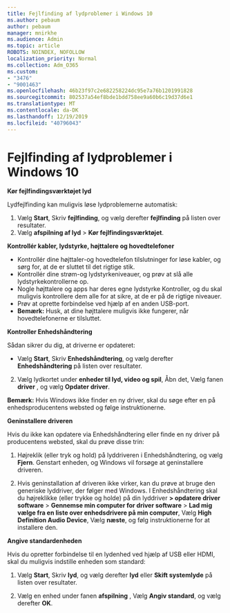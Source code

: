 ```yaml
---
title: Fejlfinding af lydproblemer i Windows 10
ms.author: pebaum
author: pebaum
manager: mnirkhe
ms.audience: Admin
ms.topic: article
ROBOTS: NOINDEX, NOFOLLOW
localization_priority: Normal
ms.collection: Adm_O365
ms.custom:
- "3476"
- "9001463"
ms.openlocfilehash: 46b23f97c2e682258224dc95e7a76b1201991828
ms.sourcegitcommit: 802537a54ef8bde1bdd758ee9a60b6c19d37d6e1
ms.translationtype: MT
ms.contentlocale: da-DK
ms.lasthandoff: 12/19/2019
ms.locfileid: "40796043"
---
```

# <a name="troubleshooting-audio-problems-in-windows-10"></a>Fejlfinding af lydproblemer i Windows 10

**Kør fejlfindingsværktøjet lyd**

Lydfejlfinding kan muligvis løse lydproblemerne automatisk: 

1. Vælg **Start**, Skriv **fejlfinding**, og vælg derefter **fejlfinding** på listen over resultater. 
2. Vælg **afspilning af lyd** > **Kør fejlfindingsværktøjet**.

**Kontrollér kabler, lydstyrke, højttalere og hovedtelefoner**

- Kontrollér dine højttaler-og hovedtelefon tilslutninger for løse kabler, og sørg for, at de er sluttet til det rigtige stik.
- Kontrollér dine strøm-og lydstyrkeniveauer, og prøv at slå alle lydstyrkekontrollerne op.
- Nogle højttalere og apps har deres egne lydstyrke Kontroller, og du skal muligvis kontrollere dem alle for at sikre, at de er på de rigtige niveauer.
- Prøv at oprette forbindelse ved hjælp af en anden USB-port.
- **Bemærk:** Husk, at dine højttalere muligvis ikke fungerer, når hovedtelefonerne er tilsluttet.

**Kontroller Enhedshåndtering**

Sådan sikrer du dig, at driverne er opdateret:

- Vælg **Start**, Skriv **Enhedshåndtering**, og vælg derefter **Enhedshåndtering** på listen over resultater.

2. Vælg lydkortet under **enheder til lyd, video og spil**, Åbn det, Vælg fanen **driver** , og vælg **Opdater driver**. 

**Bemærk:** Hvis Windows ikke finder en ny driver, skal du søge efter en på enhedsproducentens websted og følge instruktionerne.

**Geninstallere driveren**

Hvis du ikke kan opdatere via Enhedshåndtering eller finde en ny driver på producentens websted, skal du prøve disse trin: 

1. Højreklik (eller tryk og hold) på lyddriveren i Enhedshåndtering, og vælg **Fjern**. Genstart enheden, og Windows vil forsøge at geninstallere driveren.

2. Hvis geninstallation af driveren ikke virker, kan du prøve at bruge den generiske lyddriver, der følger med Windows. I Enhedshåndtering skal du højreklikke (eller trykke og holde) på din lyddriver **> opdatere driver software** > **Gennemse min computer for driver software** > **Lad mig vælge fra en liste over enhedsdrivere på min computer**, Vælg **High Definition Audio Device**, Vælg **næste**, og følg instruktionerne for at installere den.

**Angive standardenheden**

Hvis du opretter forbindelse til en lydenhed ved hjælp af USB eller HDMI, skal du muligvis indstille enheden som standard: 

1. Vælg **Start**, Skriv **lyd**, og vælg derefter **lyd** eller **Skift systemlyde** på listen over resultater.

2. Vælg en enhed under fanen **afspilning** , Vælg **Angiv standard**, og vælg derefter **OK**.

